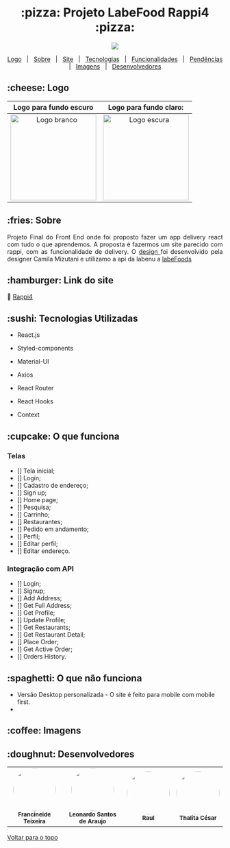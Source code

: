  <!-- TITLE -->
 <h1 align="center" id="top"> :pizza: Projeto LabeFood Rappi4 :pizza:</h1>
 
  <!-- LICENSE -->
<p align="center">
  <a href="https://choosealicense.com/licenses/mit/" target="_blank"><img src="https://img.shields.io/static/v1?label=License&message=MIT&color=informational"></a>
 </p>
 
 <!-- MENU -->
<p align="center">
  <a href="#logo">Logo</a> &#xa0; | &#xa0; 
  <a href="#sobre">Sobre</a> &#xa0; | &#xa0; 
  <a href="#site">Site</a> &#xa0; | &#xa0; 
  <a href="#tecnologias">Tecnologias</a> &#xa0; | &#xa0;
  <a href="#funciona">Funcionalidades</a> &#xa0; | &#xa0;  
  <a href="#pendente">Pendências</a> &#xa0; | &#xa0;
  <a href="#imagens">Imagens</a> &#xa0; | &#xa0;    
  <a href="#desenvolvedores">Desenvolvedores</a> &#xa0; 
</p>


<!-- LOGO -->
<h2 id="logo"> :cheese:  Logo </h2>

   Logo para fundo escuro            |       Logo para fundo claro:
:-----------------------------------:|:-----------------------------------:
<img alt= "Logo branco" src="https://user-images.githubusercontent.com/83131771/165494071-7b041e65-d722-4c94-83e0-58ecec772a9d.png"  width="200px" />  |  <img alt= "Logo escura" src="https://user-images.githubusercontent.com/83131771/165494011-729de5de-745e-4113-9bea-4515c57e6fd9.png"  width="200px"  />

<!-- SOBRE -->
<h2 id="sobre">:fries: Sobre </h2>
<p align="justify">Projeto Final do Front End onde foi proposto fazer um app delivery react com tudo o que aprendemos. A proposta é fazermos um site parecido com rappi, com as funcionalidade de delivery. O <a href="https://scene.zeplin.io/project/5dd5ae92669af1bc817c8359" target="_blank"> design </a> foi desenvolvido pela designer Camila Mizutani
e utilizamo a api da labenu a <a href="https://documenter.getpostman.com/view/7549981/SWTEdGtT" target="_blank"> labeFoods </a> 
</p>

<h2 id="site"> :hamburger: Link do site </h2>
<p>🔗 <a href="https://actually-planes.surge.sh/" target="_blank"> Rappi4 </a>  </p>

<h2 id="tecnologias"> :sushi: Tecnologias Utilizadas </h2>

* <p>  React.js </p>
* <p>  Styled-components</p>
* <p>  Material-UI </p>
* <p>  Axios </p>
* <p>  React Router</p>
* <p>  React Hooks</p>
* <p>  Context</p>

<h2 id="funciona">:cupcake: O que funciona</h2>

### Telas
- [] Tela inicial;
- [] Login;
- [] Cadastro de endereço;
- [] Sign up;
- [] Home page;
- [] Pesquisa;
- [] Carrinho;
- [] Restaurantes;
- [] Pedido em andamento;
- [] Perfil;
- [] Editar perfil;
- [] Editar endereço.

### Integração com API
- [] Login;
- [] Signup;
- [] Add Address;
- [] Get Full Address;
- [] Get Profile;
- [] Update Profile;
- [] Get Restaurants;
- [] Get Restaurant Detail;
- [] Place Order;
- [] Get Active Order;
- [] Orders History.


<h2 id="pendente">:spaghetti: O que não funciona</h2>

-  Versão Desktop personalizada - O site é feito para mobile com mobile first.
-  
 

<h2 id="imagens">:coffee: Imagens</h2>

<h2 id="desenvolvedores">:doughnut: Desenvolvedores</h2>   
  
<table>
  <tr>
    <td align="center">
      <img src="https://user-images.githubusercontent.com/83131771/165489921-bc22bebf-2dd1-461a-803a-6373148336e0.jpg"
 style="border-radius: 50%" width="100px"/>
      <br />
      <sub><b>Francineide Teixeira</b></sub>
      <br />
    </td>
    <td align="center">
      <img src="https://ca.slack-edge.com/TLAVDH7C2-U02JBKEN0PR-468755bab7ef-512" style="border-radius: 50%" width="100px"/>
      <br />
      <sub><b>Leonardo Santos de Araujo</b></sub>
      <br />
    </td>  
    <td align="center">
    <img src="https://user-images.githubusercontent.com/83131771/165490257-9c6404e9-5663-4028-80db-3d0a62230adf.jpg" 
         style="border-radius: 50%" width="100px"/>
      <br />
      <sub><b>Raul</b></sub>
      <br />
    </td>  
    <td align="center">
     <img src="https://user-images.githubusercontent.com/83131771/165490602-642da7c4-65e0-499c-9d0b-41d8ab1c8d68.png" style="border-radius: 50%" width="100px"/>
      <br />
      <sub><b>Thalita César</b></sub>
      <br />
    </td>

</table>
  
  
<a href="#top">Voltar para o topo</a>
 
